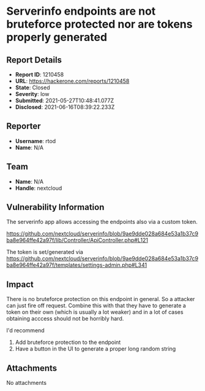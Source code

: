 # Serverinfo endpoints are not bruteforce protected nor are tokens properly generated

## Report Details
- **Report ID**: 1210458
- **URL**: https://hackerone.com/reports/1210458
- **State**: Closed
- **Severity**: low
- **Submitted**: 2021-05-27T10:48:41.077Z
- **Disclosed**: 2021-06-16T08:39:22.233Z

## Reporter
- **Username**: rtod
- **Name**: N/A

## Team
- **Name**: N/A
- **Handle**: nextcloud

## Vulnerability Information
The serverinfo app allows accessing the endpoints also via a custom token.

https://github.com/nextcloud/serverinfo/blob/9ae9dde028a684e53a1b37c9ba8e964ffe42a97f/lib/Controller/ApiController.php#L121

The token is set/generated via
https://github.com/nextcloud/serverinfo/blob/9ae9dde028a684e53a1b37c9ba8e964ffe42a97f/templates/settings-admin.php#L341

## Impact

There is no bruteforce protection on this endpoint in general. So a attacker can just fire off request. Combine this with that they have to generate a token on their own (which is usually a lot weaker) and in a lot of cases obtaining acccess should not be horribly hard.

I'd recommend

1. Add bruteforce protection to the endpoint
2. Have a button in the UI to generate a proper long random string

## Attachments
No attachments
